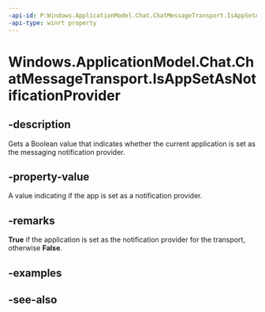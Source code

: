 ----api-id: P:Windows.ApplicationModel.Chat.ChatMessageTransport.IsAppSetAsNotificationProvider
-api-type: winrt property
---<!-- Property syntaxpublic bool IsAppSetAsNotificationProvider { get; }--># Windows.ApplicationModel.Chat.ChatMessageTransport.IsAppSetAsNotificationProvider## -descriptionGets a Boolean value that indicates whether the current application is set as the messaging notification provider.## -property-valueA value indicating if the app is set as a notification provider.## -remarks**True** if the application is set as the notification provider for the transport, otherwise **False**.## -examples## -see-also